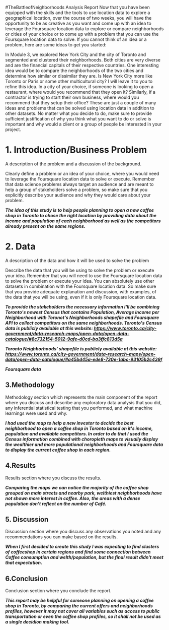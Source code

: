 #TheBattleofNeighborhoods Analysis Report
Now that you have been equipped with the skills and the tools to use location data to explore a geographical location, over the course of two weeks, you will have the opportunity to be as creative as you want and come up with an idea to leverage the Foursquare location data to explore or compare neighborhoods or cities of your choice or to come up with a problem that you can use the Foursquare location data to solve. If you cannot think of an idea or a problem, here are some ideas to get you started:

In Module 3, we explored New York City and the city of Toronto and segmented and clustered their neighborhoods. Both cities are very diverse and are the financial capitals of their respective countries. One interesting idea would be to compare the neighborhoods of the two cities and determine how similar or dissimilar they are. Is New York City more like Toronto or Paris or some other multicultural city? I will leave it to you to refine this idea.
In a city of your choice, if someone is looking to open a restaurant, where would you recommend that they open it? Similarly, if a contractor is trying to start their own business, where would you recommend that they setup their office?
These are just a couple of many ideas and problems that can be solved using location data in addition to other datasets. No matter what you decide to do, make sure to provide sufficient justification of why you think what you want to do or solve is important and why would a client or a group of people be interested in your project.

# 1. Introduction/Business Problem

A description of the problem and a discussion of the background.

Clearly define a problem or an idea of your choice, where you would need to leverage the Foursquare location data to solve or execute. Remember that data science problems always target an audience and are meant to help a group of stakeholders solve a problem, so make sure that you explicitly describe your audience and why they would care about your problem.


***The idea of this study is to help people planning to open a new coffee shop in Toronto to chose the right location by providing data about the income and population of each neighborhood as well as the competitors already present on the same regions.***

# 2. Data

A description of the data and how it will be used to solve the problem

Describe the data that you will be using to solve the problem or execute your idea. Remember that you will need to use the Foursquare location data to solve the problem or execute your idea. You can absolutely use other datasets in combination with the Foursquare location data. So make sure that you provide adequate explanation and discussion, with examples, of the data that you will be using, even if it is only Foursquare location data.

***To provide the stakeholders the necessary information I'll be combining Toronto's newest Census that contains Population, Average income per Neighborhood with Toronot's Neighborhoods shapefile and Foursquare API to collect competitors on the same neighborhoods.
Toronto's Census data is publicly available at this website: https://www.toronto.ca/city-government/data-research-maps/open-data/open-data-catalogue/#8c732154-5012-9afe-d0cd-ba3ffc813d5a***

***Toronto Neighborhoods' shapefile is publicly available at this website: https://www.toronto.ca/city-government/data-research-maps/open-data/open-data-catalogue/#a45bd45a-ede8-730e-1abc-93105b2c439f***

***Foursquare data***

## 3.Methodology 
Methodology section which represents the main component of the report where you discuss and describe any exploratory data analysis that you did, any inferential statistical testing that you performed, and what machine learnings were used and why.

***I had used the map to help a new investor to decide the best neighborhood to open a coffee shop in Toronto based on it's income, population and available competitors. In order to do that I used the Census information combined with choropleth maps to visually display the wealthier and more populational neighborhoods and Foursquare data to display the current coffee shop in each region.***

## 4.Results
Results section where you discuss the results.

***Comparing the maps we can notice the majority of the coffee shop grouped on main streets and nearby park, welthiest neighborhoods have not shown more interest in coffee. Also, the areas with a dense population don't reflect on the number of Café.***

## 5. Discussion
Discussion section where you discuss any observations you noted and any recommendations you can make based on the results.

***When I first decided to create this study I was expecting to find clusters of coffeeshop in certain regions and find some connection between Coffee consumption and welth/population, but the final result didn't meet that expectation.***

## 6.Conclusion
Conclusion section where you conclude the report.

***This report may be helpful for someone planning on opening a coffee shop in Toronto, by comparing the current offers and neighborhoods profiles, however it may not cover all variables such as access to public transportation or even the coffee shop profiles, so it shall not be used as a single decidion making tool.***
